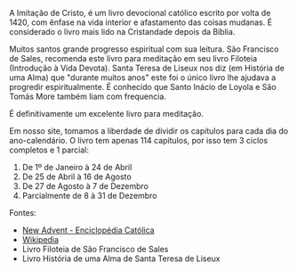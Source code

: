 A Imitação de Cristo, é um livro devocional católico escrito por volta de 1420, com ênfase na vida interior e afastamento das coisas mudanas. É considerado o livro mais lido na Cristandade depois da Bíblia.

Muitos santos grande progresso espiritual com sua leitura. São Francisco de Sales, recomenda este livro para meditação em seu livro Filoteia (Introdução à Vida Devota). Santa Teresa de Liseux nos diz (em História de uma Alma) que "durante muitos anos" este foi o único livro lhe ajudava a progredir espiritualmente. É conhecido que Santo Inácio de Loyola e São Tomás More também liam com frequencia. 

É definitivamente um excelente livro para meditação.

Em nosso site, tomamos a liberdade de dividir os capítulos para cada dia do ano-calendário. O livro tem apenas 114 capítulos, por isso tem 3 ciclos completos e 1 parcial:

1. De 1º de Janeiro à 24 de Abril
2. De 25 de Abril à 16 de Agosto
3. De 27 de Agosto à 7 de Dezembro
4. Parcialmente de 8 à 31 de Dezembro

Fontes:
- [New Advent - Enciclopédia Católica](https://www.newadvent.org/cathen/07674c.htm)
- [Wikipedia](https://en.wikipedia.org/wiki/The_Imitation_of_Christ)
- Livro Filoteia de São Francisco de Sales
- Livro História de uma Alma de Santa Teresa de Liseux